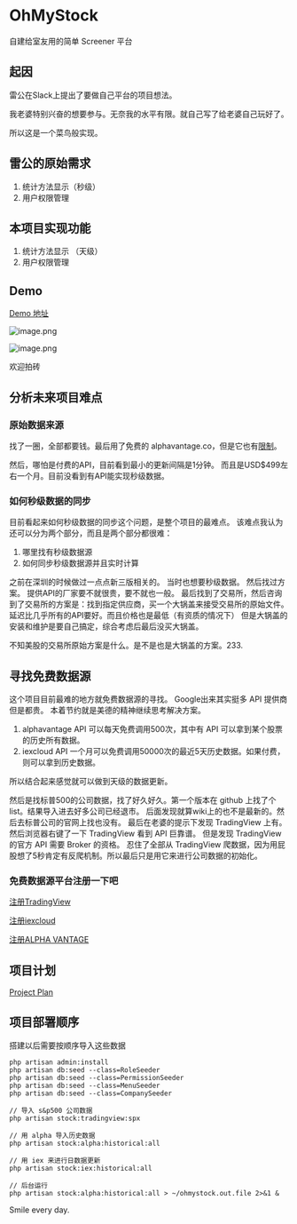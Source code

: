 # OhMyStock

自建给室友用的简单 Screener 平台

## 起因

雷公在Slack上提出了要做自己平台的项目想法。

我老婆特别兴奋的想要参与。无奈我的水平有限。就自己写了给老婆自己玩好了。

所以这是一个菜鸟般实现。

## 雷公的原始需求

1. 统计方法显示（秒级）
2. 用户权限管理

## 本项目实现功能

1. 统计方法显示 （天级）
2. 用户权限管理

## Demo

[Demo 地址](https://stock.ohmyapps.com/admin)

![image.png](https://i.loli.net/2020/10/25/SBYxgePKRQcAH5j.png)

![image.png](https://i.loli.net/2020/10/25/oJIrW1TBwzgAsDd.png)

欢迎拍砖

## 分析未来项目难点

### 原始数据来源
找了一圈，全部都要钱。最后用了免费的 alphavantage.co，但是它也有[限制](https://www.alphavantage.co/premium/)。

然后，哪怕是付费的API，目前看到最小的更新间隔是1分钟。 而且是USD$499左右一个月。目前没看到有API能实现秒级数据。

### 如何秒级数据的同步
目前看起来如何秒级数据的同步这个问题，是整个项目的最难点。
该难点我认为还可以分为两个部分，而且是两个部分都很难：
1. 哪里找有秒级数据源
2. 如何同步秒级数据源并且实时计算

之前在深圳的时候做过一点点新三版相关的。 当时也想要秒级数据。 然后找过方案。 提供API的厂家要不就很贵，要不就也一般。 最后找到了交易所，然后咨询到了交易所的方案是：找到指定供应商，买一个大锅盖来接受交易所的原始文件。延迟比几乎所有的API要好。而且价格也是最低（有资质的情况下） 但是大锅盖的安装和维护是要自己搞定，综合考虑后最后没买大锅盖。

不知美股的交易所原始方案是什么。是不是也是大锅盖的方案。233.


## 寻找免费数据源
这个项目目前最难的地方就免费数据源的寻找。 Google出来其实挺多 API 提供商但是都贵。
本着节约就是美德的精神继续思考解决方案。

1. alphavantage API 可以每天免费调用500次，其中有 API 可以拿到某个股票的历史所有数据。
2. iexcloud API 一个月可以免费调用50000次的最近5天历史数据。如果付费，则可以拿到历史数据。

所以结合起来感觉就可以做到天级的数据更新。

然后是找标普500的公司数据，找了好久好久。第一个版本在 github 上找了个list。结果导入进去好多公司已经退市。 后面发现就算wiki上的也不是最新的。然后去标普公司的官网上找也没有。
最后在老婆的提示下发现 TradingView 上有。 然后浏览器右键了一下 TradingView 看到 API 巨靠谱。 但是发现 TradingView 的官方 API 需要 Broker 的资格。 忍住了全部从 TradingView 爬数据，因为用屁股想了5秒肯定有反爬机制。所以最后只是用它来进行公司数据的初始化。

### 免费数据源平台注册一下吧

[注册TradingView](https://www.tradingview.com/gopro/?share_your_love=iiiyu)

[注册iexcloud](https://iexcloud.io/s/8ec8e635)

[注册ALPHA VANTAGE](https://www.alphavantage.co/support/#api-key)

## 项目计划

[Project Plan](https://github.com/iiiyu/OhMyStock/projects/1)

## 项目部署顺序

搭建以后需要按顺序导入这些数据

``` shell
php artisan admin:install
php artisan db:seed --class=RoleSeeder
php artisan db:seed --class=PermissionSeeder
php artisan db:seed --class=MenuSeeder
php artisan db:seed --class=CompanySeeder

// 导入 s&p500 公司数据
php artisan stock:tradingview:spx

// 用 alpha 导入历史数据
php artisan stock:alpha:historical:all

// 用 iex 来进行日数据更新
php artisan stock:iex:historical:all

// 后台运行
php artisan stock:alpha:historical:all > ~/ohmystock.out.file 2>&1 &
```

Smile every day.
